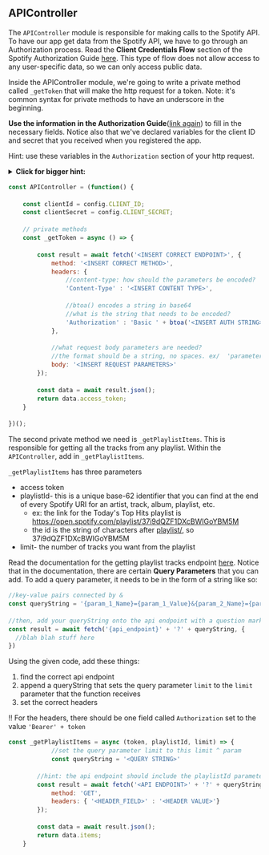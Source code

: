 ## APIController

The `APIController`  module is responsible for making calls to the Spotify API. To have our app get data from the Spotify API, we have to go through an Authorization process. Read the **Client Credentials Flow** section of the Spotify Authorization Guide [here](https://developer.spotify.com/documentation/general/guides/authorization-guide/#client-credentials-flow). This type of flow does not allow access to any user-specific data, so we can only access public data.



Inside the APIController module, we're going to write a private method called `_getToken`  that will make the http request for a token. Note: it's common syntax for private methods to have an underscore in the beginning.

**Use the information in the Authorization Guide**([link again](https://developer.spotify.com/documentation/general/guides/authorization-guide/#client-credentials-flow)) to fill in the necessary fields. Notice also that we've declared variables for the client ID and secret that you received when you registered the app. 

Hint: use these variables in the `Authorization`  section of your http request.

<details>
	<summary><strong>Click for bigger hint:</strong> </summary>
	<img src=images/clientflow.png width=50%>
	<h2>Read the image!! For syntax: </h2>
	

	
	'Authorization' : 'Basic ' + btoa(clientId + ':' + clientSecret)
	body: 'grant_type=client_credentials'

</details>


```js
const APIController = (function() {
    
    const clientId = config.CLIENT_ID;
    const clientSecret = config.CLIENT_SECRET;

    // private methods
    const _getToken = async () => {

        const result = await fetch('<INSERT CORRECT ENDPOINT>', {
            method: '<INSERT CORRECT METHOD>',
            headers: {
              	//content-type: how should the parameters be encoded?
                'Content-Type' : '<INSERT CONTENT TYPE>', 
              	
              	//btoa() encodes a string in base64
              	//what is the string that needs to be encoded?
                'Authorization' : 'Basic ' + btoa('<INSERT AUTH STRING>')
            },
						
          	//what request body parameters are needed?
            //the format should be a string, no spaces. ex/  'parameter_name=value'
            body: '<INSERT REQUEST PARAMETERS>'
        });

        const data = await result.json();
        return data.access_token;
    }

})();
```



The second private method we need is `_getPlaylistItems`.  This is responsible for getting all the tracks from any playlist. Within the `APIController`,  add in `_getPlaylistItems`. 

`_getPlaylistItems`  has three parameters

- access token
- playlistId- this is a unique base-62 identifier that you can find at the end of every Spotify URI for an artist, track, album, playlist, etc. 
  - ex: the link for the Today's Top Hits playlist is https://open.spotify.com/playlist/37i9dQZF1DXcBWIGoYBM5M
  - the id is the string of characters after [playlist/](), so 37i9dQZF1DXcBWIGoYBM5M
- limit- the number of tracks you want from the playlist



Read the documentation for the getting playlist tracks endpoint [here](https://developer.spotify.com/documentation/web-api/reference/playlists/get-playlists-tracks/). Notice that in the documentation, there are certain **Query Parameters**  that you can add. To add a query parameter, it needs to be in the form of a string like so:

```js
//key-value pairs connected by &
const queryString = '{param_1_Name}={param_1_Value}&{param_2_Name}={param_2_Value}'

//then, add your queryString onto the api endpoint with a question mark before
const result = await fetch('{api_endpoint}' + '?' + queryString, {
  //blah blah stuff here
})
```



Using the given code, add these things:

1. find the correct api endpoint
2. append a queryString that sets the query parameter `limit`  to the `limit`  parameter that the function receives
3. set the correct headers

!! For the headers, there should be one field called `Authorization`  set to the value `'Bearer' + token`

```js
const _getPlaylistItems = async (token, playlistId, limit) => {
  			//set the query parameter limit to this limit ^ param
  			const queryString = '<QUERY STRING>'
        
        //hint: the api endpoint should include the playlistId parameter somewhere
        const result = await fetch('<API ENDPOINT>' + '?' + queryString, {
            method: 'GET',
            headers: { '<HEADER_FIELD>' : '<HEADER VALUE>'}
        });

        const data = await result.json();
        return data.items;
    }
```




